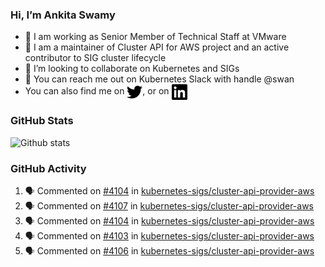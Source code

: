 ### Hi, I’m Ankita Swamy

- 💼 I am working as Senior Member of Technical Staff at VMware
- 👀 I am a maintainer of Cluster API for AWS project and an active contributor to SIG cluster lifecycle
- 💞️ I’m looking to collaborate on Kubernetes and SIGs
- 💬 You can reach me out on Kubernetes Slack with handle @swan
- You can also find me on <a href="https://twitter.com/SwamyAnkita" target="blank"><img align="center" src="https://raw.githubusercontent.com/Ankitasw/Ankitasw/master/svg/twitter.svg" alt="Ankitasw" height="25" width="25" color="#1DA1f2" /></a>, or on <a href="https://www.linkedin.com/in/Ankitaswamy/" target="blank"><img align="center" src="https://raw.githubusercontent.com/Ankitasw/Ankitasw/master/svg/linkedin.svg" alt="Ankitasw" height="25" width="25" /></a>

### GitHub Stats
![Github stats](https://github-readme-stats.vercel.app/api?username=Ankitasw&count_private=true&show_icons=true&theme=tokyonight)

### GitHub Activity 
<!--START_SECTION:activity-->
1. 🗣 Commented on [#4104](https://github.com/kubernetes-sigs/cluster-api-provider-aws/issues/4104) in [kubernetes-sigs/cluster-api-provider-aws](https://github.com/kubernetes-sigs/cluster-api-provider-aws)
2. 🗣 Commented on [#4107](https://github.com/kubernetes-sigs/cluster-api-provider-aws/issues/4107) in [kubernetes-sigs/cluster-api-provider-aws](https://github.com/kubernetes-sigs/cluster-api-provider-aws)
3. 🗣 Commented on [#4104](https://github.com/kubernetes-sigs/cluster-api-provider-aws/issues/4104) in [kubernetes-sigs/cluster-api-provider-aws](https://github.com/kubernetes-sigs/cluster-api-provider-aws)
4. 🗣 Commented on [#4103](https://github.com/kubernetes-sigs/cluster-api-provider-aws/issues/4103) in [kubernetes-sigs/cluster-api-provider-aws](https://github.com/kubernetes-sigs/cluster-api-provider-aws)
5. 🗣 Commented on [#4106](https://github.com/kubernetes-sigs/cluster-api-provider-aws/issues/4106) in [kubernetes-sigs/cluster-api-provider-aws](https://github.com/kubernetes-sigs/cluster-api-provider-aws)
<!--END_SECTION:activity-->
